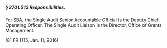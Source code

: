 ##### § 2701.513 Responsibilities. #####

For SBA, the Single Audit Senior Accountable Official is the Deputy Chief Operating Officer. The Single Audit Liaison is the Director, Office of Grants Management.

[81 FR 1115, Jan. 11, 2016]